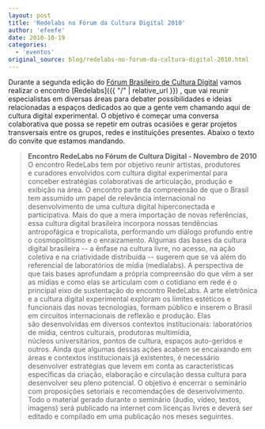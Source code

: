 ```yaml
---
layout: post
title: 'Redelabs no Fórum da Cultura Digital 2010'
author: 'efeefe'
date: 2010-10-19
categories:
  - 'eventos'
original_source: blog/redelabs-no-forum-da-cultura-digital-2010.html
---
```


Durante a segunda edição do [Fórum Brasileiro de Cultura Digital](http://culturadigital.br/forum2010) vamos realizar o encontro [Redelabs]({{ "/" \| relative_url }}) , que vai reunir especialistas em diversas áreas para debater possibilidades e ideias relacionadas a espaços dedicados ao que a gente vem chamando aqui de cultura digital experimental. O objetivo é começar uma conversa colaborativa que possa se repetir em outras ocasiões e gerar projetos transversais entre os grupos, redes e instituições presentes. Abaixo o texto do convite que estamos mandando.

> **Encontro RedeLabs no Fórum de Cultura Digital - Novembro de 2010** O encontro RedeLabs tem por objetivo reunir artistas, produtores e curadores envolvidos com cultura digital experimental para conceber estratégias colaborativas de articulação, produção e exibição na área. O encontro parte da compreensão de que o Brasil tem assumido um papel de relevância internacional no desenvolvimento de uma cultura digital hiperconectada e participativa. Mais do que a mera importação de novas referências, essa cultura digital brasileira incorpora nossas tendências antropofágica e tropicalista, performando um diálogo profundo entre o cosmopolitismo e o enraizamento. Algumas das bases da cultura digital brasileira -- a ênfase na cultura livre, no acesso, na ação coletiva e na criatividade distribuída -- sugerem que se vá além do referencial de laboratórios de mídia (medialabs). A perspectiva de que tais bases aprofundam a própria compreensão do que vêm a ser as mídias e como elas se articulam com o cotidiano em rede é o principal eixo de sustentação do encontro RedeLabs. A arte eletrônica e a cultura digital experimental exploram os limites estéticos e funcionais das novas tecnologias, formam público e inserem o Brasil em circuitos internacionais de reflexão e produção. Elas são desenvolvidas em diversos contextos institucionais: laboratórios de mídia, centros culturais, produtoras multimídia, núcleos universitários, pontos de cultura, espaços auto-geridos e outros. Ainda que algumas dessas ações acabem se encaixando em áreas e contextos institucionais já existentes, é necessário desenvolver estratégias que levem em conta as características específicas da criação, elaboração e circulação dessa cultura para desenvolver seu pleno potencial. O objetivo é encerrar o seminário com proposições setoriais e recomendações de desenvolvimento. Todo o material gerado durante o seminário (áudio, vídeo, textos, imagens) será publicado na internet com licenças livres e deverá ser editado e compilado em uma publicação nos meses seguintes.
